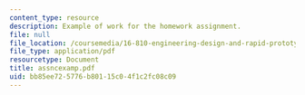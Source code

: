 ```yaml
---
content_type: resource
description: Example of work for the homework assignment.
file: null
file_location: /coursemedia/16-810-engineering-design-and-rapid-prototyping-january-iap-2007/bb85ee725776b80115c04f1c2fc08c09_assncexamp.pdf
file_type: application/pdf
resourcetype: Document
title: assncexamp.pdf
uid: bb85ee72-5776-b801-15c0-4f1c2fc08c09
---
```

